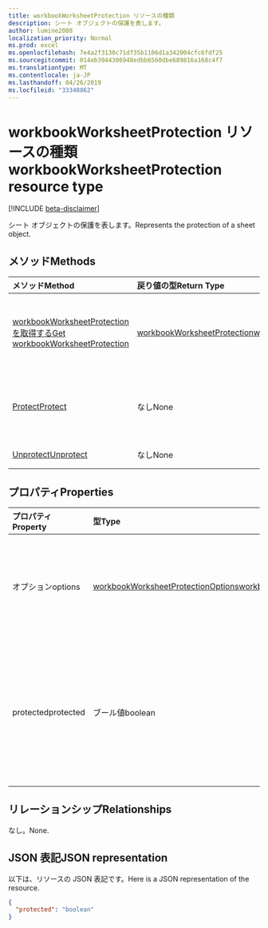 ```yaml
---
title: workbookWorksheetProtection リソースの種類
description: シート オブジェクトの保護を表します。
author: lumine2008
localization_priority: Normal
ms.prod: excel
ms.openlocfilehash: 7e4a2f3130c71df35b1106d1a342004cfc6fdf25
ms.sourcegitcommit: 014eb3944306948edbb6560dbe689816a168c4f7
ms.translationtype: MT
ms.contentlocale: ja-JP
ms.lasthandoff: 04/26/2019
ms.locfileid: "33348862"
---
```

# <a name="workbookworksheetprotection-resource-type"></a><span data-ttu-id="2c8c1-103">workbookWorksheetProtection リソースの種類</span><span class="sxs-lookup"><span data-stu-id="2c8c1-103">workbookWorksheetProtection resource type</span></span>

[!INCLUDE [beta-disclaimer](../../includes/beta-disclaimer.md)]

<span data-ttu-id="2c8c1-104">シート オブジェクトの保護を表します。</span><span class="sxs-lookup"><span data-stu-id="2c8c1-104">Represents the protection of a sheet object.</span></span>


## <a name="methods"></a><span data-ttu-id="2c8c1-105">メソッド</span><span class="sxs-lookup"><span data-stu-id="2c8c1-105">Methods</span></span>

| <span data-ttu-id="2c8c1-106">メソッド</span><span class="sxs-lookup"><span data-stu-id="2c8c1-106">Method</span></span>           | <span data-ttu-id="2c8c1-107">戻り値の型</span><span class="sxs-lookup"><span data-stu-id="2c8c1-107">Return Type</span></span>    |<span data-ttu-id="2c8c1-108">説明</span><span class="sxs-lookup"><span data-stu-id="2c8c1-108">Description</span></span>|
|:---------------|:--------|:----------|
|[<span data-ttu-id="2c8c1-109">workbookWorksheetProtection を取得する</span><span class="sxs-lookup"><span data-stu-id="2c8c1-109">Get workbookWorksheetProtection</span></span>](../api/worksheetprotection-get.md) | [<span data-ttu-id="2c8c1-110">workbookWorksheetProtection</span><span class="sxs-lookup"><span data-stu-id="2c8c1-110">workbookWorksheetProtection</span></span>](workbookworksheetprotection.md) |<span data-ttu-id="2c8c1-111">workbookWorksheetProtection オブジェクトのプロパティとリレーションシップを読み取ります。</span><span class="sxs-lookup"><span data-stu-id="2c8c1-111">Read properties and relationships of workbookWorksheetProtection object.</span></span>|
|[<span data-ttu-id="2c8c1-112">Protect</span><span class="sxs-lookup"><span data-stu-id="2c8c1-112">Protect</span></span>](../api/worksheetprotection-protect.md)|<span data-ttu-id="2c8c1-113">なし</span><span class="sxs-lookup"><span data-stu-id="2c8c1-113">None</span></span>|<span data-ttu-id="2c8c1-p101">ワークシートを保護します。ワークシートが保護されている場合はスローします。</span><span class="sxs-lookup"><span data-stu-id="2c8c1-p101">Protect a worksheet. It throws if the worksheet has been protected.</span></span>|
|[<span data-ttu-id="2c8c1-116">Unprotect</span><span class="sxs-lookup"><span data-stu-id="2c8c1-116">Unprotect</span></span>](../api/worksheetprotection-unprotect.md)|<span data-ttu-id="2c8c1-117">なし</span><span class="sxs-lookup"><span data-stu-id="2c8c1-117">None</span></span>|<span data-ttu-id="2c8c1-118">ワークシートの保護を解除します。</span><span class="sxs-lookup"><span data-stu-id="2c8c1-118">Unprotect a worksheet</span></span>|

## <a name="properties"></a><span data-ttu-id="2c8c1-119">プロパティ</span><span class="sxs-lookup"><span data-stu-id="2c8c1-119">Properties</span></span>
| <span data-ttu-id="2c8c1-120">プロパティ</span><span class="sxs-lookup"><span data-stu-id="2c8c1-120">Property</span></span>     | <span data-ttu-id="2c8c1-121">型</span><span class="sxs-lookup"><span data-stu-id="2c8c1-121">Type</span></span>   |<span data-ttu-id="2c8c1-122">説明</span><span class="sxs-lookup"><span data-stu-id="2c8c1-122">Description</span></span>|
|:---------------|:--------|:----------|
|<span data-ttu-id="2c8c1-123">オプション</span><span class="sxs-lookup"><span data-stu-id="2c8c1-123">options</span></span>|[<span data-ttu-id="2c8c1-124">workbookWorksheetProtectionOptions</span><span class="sxs-lookup"><span data-stu-id="2c8c1-124">workbookWorksheetProtectionOptions</span></span>](workbookworksheetprotectionoptions.md)|<span data-ttu-id="2c8c1-125">シートの保護のオプション。</span><span class="sxs-lookup"><span data-stu-id="2c8c1-125">Sheet protection options.</span></span> <span data-ttu-id="2c8c1-126">読み取り専用です。</span><span class="sxs-lookup"><span data-stu-id="2c8c1-126">Read-only.</span></span>|
|<span data-ttu-id="2c8c1-127">protected</span><span class="sxs-lookup"><span data-stu-id="2c8c1-127">protected</span></span>|<span data-ttu-id="2c8c1-128">ブール値</span><span class="sxs-lookup"><span data-stu-id="2c8c1-128">boolean</span></span>|<span data-ttu-id="2c8c1-p103">ワークシートが保護されているかどうかを示します。読み取り専用です。</span><span class="sxs-lookup"><span data-stu-id="2c8c1-p103">Indicates if the worksheet is protected.  Read-only.</span></span>|

## <a name="relationships"></a><span data-ttu-id="2c8c1-131">リレーションシップ</span><span class="sxs-lookup"><span data-stu-id="2c8c1-131">Relationships</span></span>
<span data-ttu-id="2c8c1-132">なし。</span><span class="sxs-lookup"><span data-stu-id="2c8c1-132">None.</span></span>

## <a name="json-representation"></a><span data-ttu-id="2c8c1-133">JSON 表記</span><span class="sxs-lookup"><span data-stu-id="2c8c1-133">JSON representation</span></span>

<span data-ttu-id="2c8c1-134">以下は、リソースの JSON 表記です。</span><span class="sxs-lookup"><span data-stu-id="2c8c1-134">Here is a JSON representation of the resource.</span></span>

<!-- {
  "blockType": "resource",
  "optionalProperties": [
    "options"
  ],
  "@odata.type": "microsoft.graph.workbookWorksheetProtection"
}-->

```json
{
  "protected": "boolean"
}

```

<!-- uuid: 8fcb5dbc-d5aa-4681-8e31-b001d5168d79
2015-10-25 14:57:30 UTC -->
<!--
{
  "type": "#page.annotation",
  "description": "workbookWorksheetProtection resource",
  "keywords": "",
  "section": "documentation",
  "tocPath": "",
  "suppressions": []
}
-->
